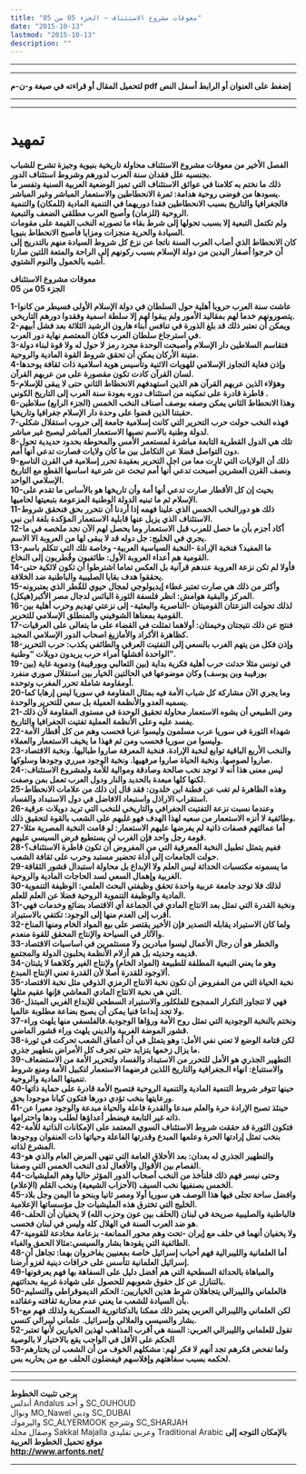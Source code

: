 ```yaml
---
title: "معوقات مشروع الاستئناف – الجزء 05 من 05"
date: "2015-10-13"
lastmod: "2015-10-13"
description: ""
---
```

---

---

**لتحميل المقال أو قراءته في صيغة و-ن-م pdf إضغط على العنوان أو الرابط أسفل النص**

---



---

# تمهيد

**الفصل الأخير من معوقات مشروع الاستئناف محاولة تاريخية بنيوية وجيزة تشرح للشباب بجنسيه علل فقدان سنة العرب لدورهم وشروط استئناف الدور.  
ذلك ما نختم به كلامنا في عوائق الاستئناف التي تميز الوضعية العربية السنية وتفسر ما يسودها من فوضى روحية هدامة: ثمرة الانحطاطين والاستعمار المباشر وغير المباشر.  
فالجغرافيا والتاريخ بسبب الانحطاطين فقدا دوريهما في التنمية المادية (للمكان) والتنمية الروحية (للزمان) وأصبح العرب مطلقي الضعف والتبعية.  
ولم تكتمل التبعية إلا بسبب تحولها إلى شرط بقاء ما تصورته النخب القيمة على مقومات السيادة والحرية منجزات ومزايا فأصبح الانحطاط بنيويا.  
كان الانحطاط الذي أصاب العرب السنة ناتجا عن نزع كل شروط السيادة منهم بالتدريج إلى أن خرجوا أصفار اليدين من دولة الإسلام بسبب ركونهم إلى الراحة والمتعة اللتين صارتا أشبه بالخمول والنوم الشتوي.**

**معوقات مشروع الاستئناف  
الجزء 05 من 05**

**1-عاشت سنة العرب حروبا أهلية حول السلطان في دولة الإسلام الأولى فسيطر من كانوا يتصورونهم خدما لهم بمقاليد الأمور ولم يبقوا لهم إلا سلطة اسمية وفقدوا دورهم التاريخي.  
2-ويمكن أن نعتبر ذلك قد بلغ الذورة في تنافس أبناء هارون الرشيد الثلاثة بعد فشل أبيهم في استرجاع سلطان العرب فكان المعتصم نهاية دور العرب.  
3-فتقاسم السلاطين دار الإسلام وأصبحت الوحدة مجرد رمز لا حول له ولا قوة لبناء دولة متينة الأركان يمكن أن تحقق شروط القوة المادية والروحية.  
4-وإذن فغاية التجاوز الإسلامي للهويات الاثنية وتأسيس هوية اسلامية ذات ثقافة يوحدها لسان القرآن كادت تكون مقصورة على من عربهم القرآن.  
5-وهؤلاء الذين عربهم القرآن هم الذين استهدفهم الانحطاط الثاني حتى لا يبقى للإسلام قاطرة قادرة على تمكينه من استئناف دوره بعودة سنة العرب إلى التاريخ الكوني .  
6-وهذا الانحطاط الثاني يمكن وصفه بوصف أصناف النخب الخمس (الجزء الرابع) سلاطين حقبتنا الذين قضوا على وحدة دار الإسلام جغرافيا وتاريخيا.  
7-فهذه النخب حولت حرب التحرير التي كانت إسلامية جامعة إلى حروب استقلال شكلي لدولة وطنية بالاسم نصبها الاستعمار المباشر ليصبح غير مباشر.  
8-تلك هي الدول القطرية التابعة مباشرة لمستعمر الأمس والمحوطة بحدود حديدية تحول دون التواصل فضلا عن التكامل بين ما كان ولايات فصارت تدعي أنها أمم.  
9-ذلك أن الولايات التي ثارت معا من اجل التحرير بعقيدة تحرر إسلامية في القرن التاسع ونصف القرن العشرين أصبحت تدعي أنها أمم تبحث عن شرعية اساسها القطع مع التاريخ الإسلامي الواحد.  
10-بحيث إن كل الأقطار صارت تدعي أنها أمة وأن تاريخها هو بالأساس ما تقدم على الإسلام ثم ما تبنيه الدولة الوطنية المزعومة بتبعيتها لحاميها.  
11-ذلك هو دورالنخب الخمس الذي علينا فهمه إذا أردنا أن نتحرر بحق فنحقق شروط الاستئناف الذي يزيل عنها قابلية الاستعمار المؤكدة بلغة ابن نبي.  
12-أكاد أجزم بأن ما حصل للعرب قبل الاستعمار وما يحصل لهم الآن نجد ملخصه في ما يجري في الخليج: جل دوله قد لا يبقى لها من العروبة الا الاسم.  
13-ما المفيد؟ فنخبة الإرادة -النخبة السياسية العربية- وخاصة تلك التي تتكلم باسم القومية هم أعداء العروبة الأول: طائفيون وقُطريون إلى النخاع.  
14-فأولا لم تكن نزعة العروبة عندهم قرآنية بل العكس تماما اشترطوا أن تكون لائكية حتى يحققوا هدف بقايا الصليبية والباطنية ضد الخلافة.  
15-وأكثر من ذلك هي صارت تعتبر غطاء إيديولوجي لمجال حيوي للقُطر الذي يعتبرونه المركز والبقية هوامش: انظر فلسفة الثورة البائس لدجال مصر الأكبر(هيكل).  
16-لذلك تحولت النزعتان القوميتان -الناصرية والبعثية- إلى نزعتي تهديم وحرب أهلية بين القومية بمعناها الشوفيني والمنطلق الإسلامي للتحرير.  
17-فنتج عن ذلك نتيجتان وخيمتان: أولاهما تمثلت في القضاء على ما يتعالى على العرقيات كظاهرة الأكراد والأمازيغ اصحاب الدور الإسلامي المجيد.  
18-وإذن فكل من يتهم الغرب بالسعي إلى التفتيت العرقي والطائفي يكذب: حرب التحرير الواحدة أفشلها أمراء حرب يريدون دويلات “وطنية”.  
19-في تونس مثلا حدثت حرب أهلية فكرية بداية (بين الثعالبي وبورقيبة) ودموية غاية (بين بورقيبة وبن يوسف) وكان موضوعها في الحالتين الخيار بين استقلال صوري منفرد أومقاومة شاملة تحرر المغرب وتوحده.  
20-وما يجري الآن مشاركة كل شباب الأمة فيه بمثال المقاومة في سوريا ليس إرهابا كما يسميه العدو والأنظمة العميلة بل سعي للتحرير والوحدة.  
21-ومن الطبيعي أن يشوه الاستعمار محاولة تحقيق الوحدة في مستوى المقاومة لأن ذلك يفسد عليه وعلى الأنظمة العملية تفتيت الجغرافيا والتاريخ.  
22-شهداء الثورة في سوريا عرب مسلمون وليسوا عربا فحسب وهم من كل أقطار الأمة وليسوا من سوريا فحسب ومن ثم فهذا ما يخيف الاستعمار والعملاء.  
23-والنخب الأربع الباقية توابع لنخبة الإرادة. فنخبة المعرفة صاروا طباليها. ونخبة الاقتصاد صاروا لصوصها. ونخبة الحياة صاروا مرفهيها. ونخبة الوجود مبرري وجودها وسلوكها.  
24-ليس معنى هذا أنه لا توجد نخب صالحة وصادقة وموالية للأمة ولمشروع الاستئناف: لكنها كلها مبعدة بالحديد والنار ودول العرب تعمل بمن وصفت.  
25-وهذه الظاهرة لم تغب عن فطنة ابن خلدون: فقد قال إن ذلك من علامات الانحطاط استقراب الاراذل واستبعاد الافاضل في دول الاستبداد والفساد.  
26-وعندما نسبت نزعة التفتيت الجغرافي والتاريخي للنخب التي تريد دويلات عرقية وطائفية لا أنزه الاستعمار من سعيه لهذا الهدف فهو غلبهم على الشعب بالقوة لتحقيق ذلك.  
27-أما عمالتهم فصفات ذاتية لم يفرضها عليهم الاستعمار: لو قامت النخبة المصرية مثلا قومة رجل واحد فإن الغرب لن يستطيع فرض السيسي عليهم.  
28-ففيم يتمثل تطبيل النخبة المعرفية التي من المفروض أن تكون قاطرة الاستئناف؟ حولت الجامعات إلى أداة تحضير مستبد وحرب على ثقافة الشعب.  
29-ما يسمونه مكتسبات الحداثة ليس العلم ولا الإبداع بل محاولة استبدال قشور الثقافة الغربية وإهمال السعي لسد الحاجات المادية والروحية.  
30-لذلك فلا توجد جامعة عربية واحدة تحقق وظيفتي البحث العلمي: الوظيفة التنموية المادية والوظيفة التنموية الروحية فضلا عن العلم للعلم.  
31-ونخبة القدرة التي تمثل بعد الانتاج المادي في الجماعة أي الاقتصاد بضائع وخدمات فهي أقرب إلى العدم منها إلى الوجود: تكتفي بالاستيراد.  
32-ولما كان الاستيراد يقابله التصدير فإن الأخير يقتصر على بيع المواد الخام ومنها المناخ والآثار في السياحة والإنتاج المحقق للقوة منعدم.  
33-والخطر هو أن رجال الأعمال ليسوا مبادرين ولا مستثمرين في اساسيات الاقتصاد قديمه وحديثه بل هم أزلام الأنظمة يحلبون الدولة والمجتمع.  
34-وهو ما يعني التبعية المطلقة للطبيعة (المواد الخام) ولإنتاج الغير وكلاهما لا يثبتان ألاوجود للقدرة أصلا لأن القدرة تعني الإنتاج المبدع.  
35-نخبة الحياة التي من المفروض أن تكون نخبة الانتاج الرمزي الذوقي مثل نخبة الاقتصاد التي هي نخبة الانتاج المادي المعاشي فإنها عقيم مثلها.  
36-فهي لا تتجاوز التكرار الممجوج للفلكلور والاستيراد السطحي للإبداع الغربي المبتذل ولا تجد إبداعا فنيا يمكن أن يصبح بضاعة مطلوبة عالميا.  
37-ونختم بالنخبة الوجودية التي تمثل روح الأمة ورؤاها الوجودية.فالفلسفي منها يلهث وراء قشور الموضة الغربية والديني يلهث وراء قشور الماضي.  
38-لكن قتامة الوضع لا تعني نفي الأمل: وهو يتمثل في أن أعماق الشعب تحركت في ثورة ما يزال زخمها يتزايد حتى تجرف كل الأمراض بتطهير جذري.  
39-التطهير الجذري هو الأمل للتحرر من الاستبداد والفساد ولتحرير الأمة من الاستضعاف والاستتباع: انهاء الـجغرافية والتاريخ اللذين فرضهما الاستعمار لتكبيل الأمة ومنع شروط تنميتها المادية والروحية.  
40-حينها تتوفر شروط التنمية المادية والتنمية الروحية فتصبح الأمة قادرة على حماية ذاتها ورعايتها بنخب تؤدي دورها فتكون كيانا موجودا بحق.  
41-حينئذ تصبح الإرادة حرة والعلم مبدعا والقدرة فاعلة والحياة مبدعة والوجود معبرا عن ذاته غير التابعة فيضطر أعداؤها لطلب ودها واحترامها.  
42-فتكون الثورة قد حققت شروط الاستئناف السوي المعتمد على الإمكانات الذاتية للأمة بنخب تمثل إرادتها الحرة وعلمها المبدع وقدرتها الفاعلة وحياتها ذات العنفوان ووجودها المشرع لذاته.  
43-والتطهير الجذري له بعدان: بعد الأخلاق العامة التي تنهي المرض العام والذي هو الفصام بين الأقوال والأفعال لدى النخب الخمس التي وصفنا.  
44-وحتى نيسر فهم ذلك فلنأخذ من النخب أصحاب الدور المؤثر حاليا وهم المليشيات الخمس بصنفيها نخب السيف (الأحزاب الشيعية) ونخب القلم (الإعلام).  
45-وافضل ساحة تجلى فيها هذا الوصف هي سوريا أولا ومصر ثانيا وبنحو ما اليمن وجل بلاد الخليج التي تخترق هذه المليشيات جل مؤسساتها الإعلامية.  
46-فالباطنية والصليبية صريحة في لبنان (الحلف بين عون وحزب الله) لا يخفيان أن الحلف هو ضد العرب السنة في الهلال كله وليس في لبنان فحسب.  
47-ولا يخفيان أنهما في حلف مع إيران -تحت وهم محور الممانعة- بزعامة مخادعة للقومية الطائفية التي يقودها بشار والسيسي:مثالا الحمق والغباء.  
48-أما العلمانية والليبرالية فهم أحباب إسرائيل خاصة بمعنيين يفاخروان بهما: تجاهل أن إسرائيل العلمانية تتأسس على خرافات دينية لغزو أرضنا.  
49-والمباهاة بالحداثة السطحية التي هم أفضل دليل على السفاهة بها فهم يعرفونها بالتنازل عن كل حقوق شعوبهم للحصول على شهادة غربية بحداثتهم.  
50-فالعلماني والليبرالي يتجاهلان شرط هذين الخياريين: الحكم الديموقراطي والتسليم بأن السيادة للشعب ما يعني عدم محاربة ثقافته وعقائده.  
51-لكن العلماني والليبرالي العربي يعتبر ذلك ممكنا بالدكتاتورية العسكرية ولذلك فهم مع بشار والسيسي والملالي وإسرائيل. علماني ليبرالي كنسي.  
52-تقول للعلماني والليبرالي العربي: السنة هي أقرب المذاهب لهذين الخيارين لأنها تعتبر الحكم على الأقل في الواجب يقع بالاختيار لا بالوصية  
53-ولما تفحص فكرهم تجد أنهم لا فكر لهم: مشكلهم الخوف من أن الشعب لن يختارهم لحكمه بسبب سفاهتهم وإفلاسهم فيفضلون الحلف مع من يحاربه بس.**

---

---

**يرجى تثبيت الخطوط**   
 أندلس Andalus  و أحد SC\_OUHOUD  
 ونوال MO\_Nawel  ودبي SC\_DUBAI   
 واليرموك SC\_ALYERMOOK  وشرجح SC\_SHARJAH   
 وصقال مجلة Sakkal Majalla وعربي تقليدي Traditional Arabic  **بالإمكان التوجه إلى موقع تحميل الخطوط العربية  
 http://www.arfonts.net/**

---

###